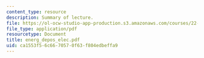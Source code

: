 ```yaml
---
content_type: resource
description: Summary of lecture.
file: https://ol-ocw-studio-app-production.s3.amazonaws.com/courses/22-55j-principles-of-radiation-interactions-fall-2004/ca1553f56c6670570f63f804edbeffa9_energ_depos_elec.pdf
file_type: application/pdf
resourcetype: Document
title: energ_depos_elec.pdf
uid: ca1553f5-6c66-7057-0f63-f804edbeffa9
---
```

